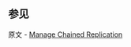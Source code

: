 ## 参见

原文 - [Manage Chained Replication]( https://docs.mongodb.com/manual/tutorial/manage-chained-replication/ )


